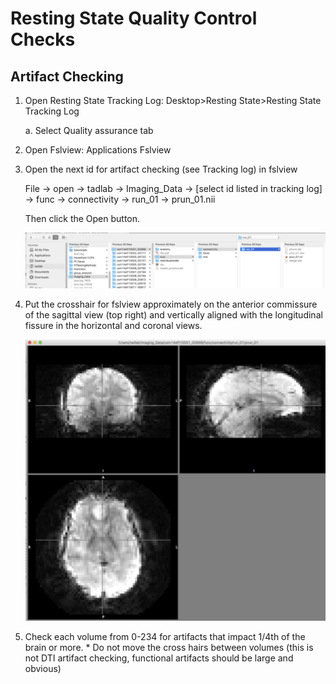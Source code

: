 # Resting State Quality Control Checks
## Artifact Checking

1. Open Resting State Tracking Log: Desktop&gt;Resting State&gt;Resting State
Tracking Log

    a. Select Quality assurance tab

1. Open Fslview: Applications Fslview
1. Open the next id for artifact checking (see Tracking log) in fslview

   File -> open -> tadlab -> Imaging_Data
   -> [select id listed in tracking log]
   -> func -> connectivity -> run_01 -> prun_01.nii

   Then click the Open button.

   ![Image](file_select.png)

1. Put the crosshair for fslview approximately on the anterior commissure of the sagittal view (top right)
   and vertically aligned with the longitudinal fissure in the horizontal and coronal views.

   ![Image](crosshair_positioning.png)

1. Check each volume from 0-234 for artifacts that impact 1/4th of the brain or more. * Do not move the
   cross hairs between volumes (this is not DTI artifact checking, functional artifacts should be large
   and obvious)
